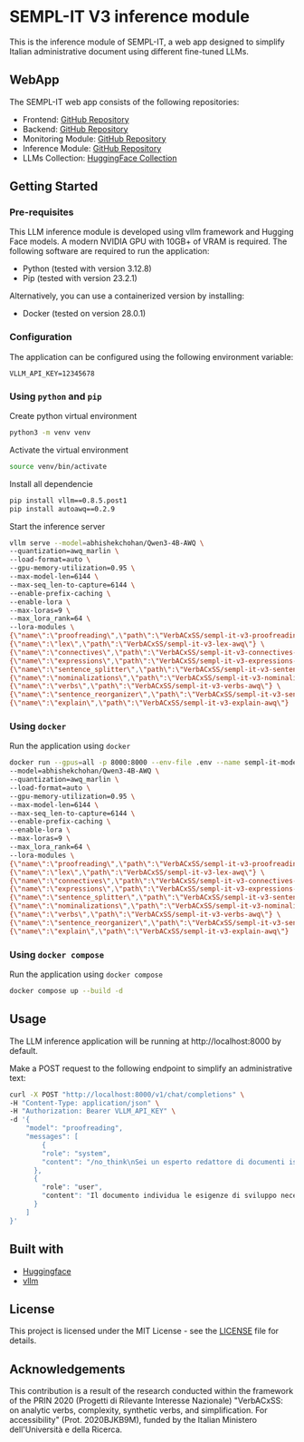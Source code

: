 # SEMPL-IT V3 inference module
This is the inference module of SEMPL-IT, a web app designed to simplify Italian administrative document using different fine-tuned LLMs.

## WebApp
The SEMPL-IT web app consists of the following repositories:
- Frontend: [GitHub Repository](https://github.com/VerbACxSS/sempl-it-v3-frontend)
- Backend: [GitHub Repository](https://github.com/VerbACxSS/sempl-it-v3-backend)
- Monitoring Module: [GitHub Repository](https://github.com/VerbACxSS/sempl-it-v3-monitoring)
- Inference Module: [GitHub Repository](https://github.com/VerbACxSS/sempl-it-v3-inference)
- LLMs Collection: [HuggingFace Collection](https://huggingface.co/collections/VerbACxSS/sempl-it-v3-awq-6817ea4f843804006965f110)

## Getting Started
### Pre-requisites
This LLM inference module is developed using vllm framework and Hugging Face models. A modern NVIDIA GPU with 10GB+ of VRAM is required. The following software are required to run the application:
* Python (tested with version 3.12.8)
* Pip (tested with version 23.2.1)

Alternatively, you can use a containerized version by installing:
* Docker (tested on version 28.0.1)

### Configuration
The application can be configured using the following environment variable:
```
VLLM_API_KEY=12345678
```

### Using `python` and `pip`
Create python virtual environment
```sh
python3 -m venv venv
```

Activate the virtual environment
```sh
source venv/bin/activate
```

Install all dependencie
```sh
pip install vllm==0.8.5.post1
pip install autoawq==0.2.9
```

Start the inference server
```sh
vllm serve --model=abhishekchohan/Qwen3-4B-AWQ \
--quantization=awq_marlin \
--load-format=auto \
--gpu-memory-utilization=0.95 \
--max-model-len=6144 \
--max-seq_len-to-capture=6144 \
--enable-prefix-caching \
--enable-lora \
--max-loras=9 \
--max_lora_rank=64 \
--lora-modules \
{\"name\":\"proofreading\",\"path\":\"VerbACxSS/sempl-it-v3-proofreading-awq\"} \
{\"name\":\"lex\",\"path\":\"VerbACxSS/sempl-it-v3-lex-awq\"} \
{\"name\":\"connectives\",\"path\":\"VerbACxSS/sempl-it-v3-connectives-awq\"} \
{\"name\":\"expressions\",\"path\":\"VerbACxSS/sempl-it-v3-expressions-awq\"} \
{\"name\":\"sentence_splitter\",\"path\":\"VerbACxSS/sempl-it-v3-sentence-splitter-awq\"} \
{\"name\":\"nominalizations\",\"path\":\"VerbACxSS/sempl-it-v3-nominalizations-awq\"} \
{\"name\":\"verbs\",\"path\":\"VerbACxSS/sempl-it-v3-verbs-awq\"} \
{\"name\":\"sentence_reorganizer\",\"path\":\"VerbACxSS/sempl-it-v3-sentence-reorganizer-awq\"} \
{\"name\":\"explain\",\"path\":\"VerbACxSS/sempl-it-v3-explain-awq\"}
```

### Using `docker`
Run the application using `docker`
```sh
docker run --gpus=all -p 8000:8000 --env-file .env --name sempl-it-models vllm/vllm-openai:v0.8.5.post1 \
--model=abhishekchohan/Qwen3-4B-AWQ \
--quantization=awq_marlin \
--load-format=auto \
--gpu-memory-utilization=0.95 \
--max-model-len=6144 \
--max-seq_len-to-capture=6144 \
--enable-prefix-caching \
--enable-lora \
--max-loras=9 \
--max_lora_rank=64 \
--lora-modules \
{\"name\":\"proofreading\",\"path\":\"VerbACxSS/sempl-it-v3-proofreading-awq\"} \
{\"name\":\"lex\",\"path\":\"VerbACxSS/sempl-it-v3-lex-awq\"} \
{\"name\":\"connectives\",\"path\":\"VerbACxSS/sempl-it-v3-connectives-awq\"} \
{\"name\":\"expressions\",\"path\":\"VerbACxSS/sempl-it-v3-expressions-awq\"} \
{\"name\":\"sentence_splitter\",\"path\":\"VerbACxSS/sempl-it-v3-sentence-splitter-awq\"} \
{\"name\":\"nominalizations\",\"path\":\"VerbACxSS/sempl-it-v3-nominalizations-awq\"} \
{\"name\":\"verbs\",\"path\":\"VerbACxSS/sempl-it-v3-verbs-awq\"} \
{\"name\":\"sentence_reorganizer\",\"path\":\"VerbACxSS/sempl-it-v3-sentence-reorganizer-awq\"} \
{\"name\":\"explain\",\"path\":\"VerbACxSS/sempl-it-v3-explain-awq\"}
```

### Using `docker compose`
Run the application using `docker compose`
```sh
docker compose up --build -d
```

## Usage
The LLM inference application will be running at http://localhost:8000 by default.

Make a POST request to the following endpoint to simplify an administrative text:
```sh
curl -X POST "http://localhost:8000/v1/chat/completions" \
-H "Content-Type: application/json" \
-H "Authorization: Bearer VLLM_API_KEY" \
-d '{
    "model": "proofreading",
    "messages": [
        {
        "role": "system",
        "content": "/no_think\nSei un esperto redattore di documenti istituzionali italiani.\n\nCorreggi gli errori ortografici, grammaticali, sintattici, di coesione, di punteggiatura e di preposizioni. **Non alterare il contenuto e lo stile del testo originale**.\n\n# Steps\n1. Leggi attentamente il testo istituzionale fornito.\n2. Identifica gli errori di ortografia, grammatica, sintassi, coesione, punteggiatura e preposizioni.\n3. Correggi gli errori individuati.\n\n# Output Format\nIl testo corretto con la stessa formattazione e suddivisione in paragrafi dell'originale.\n\n# Notes\n- Il testo fornito può essere complesso e richiede attenzione ai dettagli."
      },
      {
        "role": "user",
        "content": "Il documento individua le esigenze di sviluppo necessarie per assicurare che i principi delineati dalla Legge Regionale 23 dicembre 2004, n. 29 e dai successivi atti normativi, sulla essenziale funzione della ricerca e innovazione nelle Aziende Sanitarie della Regione Emilia-Romagna, si traducano in azioni concrete nel Servizio Sanitario Regionale.\n\nAlla luce delle evidenze della letteratura internazionale, delle indicazioni della normativa nazionale e della valutazione di quanto già attuato a livello regionale negli anni passati, vengono individuati gli obiettivi di sviluppo e le linee per il raggiungimento dei suddetti obiettivi."
      }
    ]
}'
```

## Built with
* [Huggingface](https://huggingface.co/)
* [vllm](https://github.com/vllm-project/vllm)

## License
This project is licensed under the MIT License - see the [LICENSE](LICENSE) file for details.

## Acknowledgements
This contribution is a result of the research conducted within the framework of the PRIN 2020 (Progetti di Rilevante Interesse Nazionale) "VerbACxSS: on analytic verbs, complexity, synthetic verbs, and simplification. For accessibility" (Prot. 2020BJKB9M), funded by the Italian Ministero dell'Università e della Ricerca.
